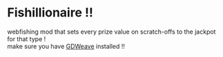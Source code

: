 # Fishillionaire !!
webfishing mod that sets every prize value on scratch-offs to the jackpot for that type !</br>
make sure you have [GDWeave](https://github.com/NotNite/GDWeave/) installed !!